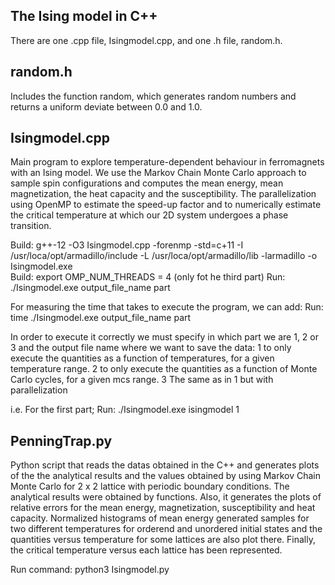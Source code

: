 The Ising model in C++
------------------------
There are one .cpp file, Isingmodel.cpp, and one .h file, random.h.

random.h
--------
Includes the function random, which generates random numbers and returns a uniform deviate between 0.0 and 1.0.

Isingmodel.cpp
--------------
Main program to explore temperature-dependent behaviour in ferromagnets with an Ising model. We use the Markov Chain Monte Carlo approach to sample spin configurations and computes the mean energy, mean magnetization, the heat capacity and the susceptibility. The parallelization using OpenMP to estimate the speed-up factor and to numerically estimate the critical temperature at which our 2D system undergoes a phase transition.

Build: g++-12 -O3 Isingmodel.cpp -forenmp -std=c+11 -I /usr/loca/opt/armadillo/include -L /usr/loca/opt/armadillo/lib -larmadillo  -o Isingmodel.exe  
Build: export OMP_NUM_THREADS = 4 (only fot he third part)
Run: ./Isingmodel.exe output_file_name part

For measuring the time that takes to execute the program, we can add:
Run: time ./Isingmodel.exe output_file_name part

In order to execute it correctly we must specify in which part we are 1, 2 or 3 and the output file name where we want to save the data:
1 to only execute the quantities as a function of temperatures, for a given temperature range.
2 to only execute the quantities as a function of Monte Carlo cycles, for a given mcs range.
3 The same as in 1 but with parallelization

i.e. For the first part; Run: ./Isingmodel.exe isingmodel 1

PenningTrap.py
--------------
Python script that reads the datas obtained in the C++ and generates plots of the the analytical results and the values obtained by using Markov Chain Monte Carlo for 2 x 2 lattice with periodic boundary conditions. The analytical results were obtained by functions. Also, it generates the plots of relative errors for the mean energy, magnetization, susceptibility and heat capacity. Normalized histograms of mean energy generated samples for two different temperatures for orderend and unordered initial states and the quantities versus temperature for some lattices are also plot there. Finally, the critical temperature versus each lattice has been represented.


Run command: python3 Isingmodel.py


